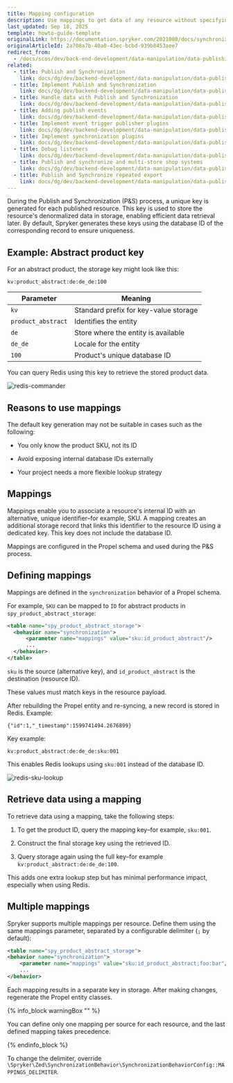 ```yaml
---
title: Mapping configuration
description: Use mappings to get data of any resource without specifying the resource's ID
last_updated: Sep 18, 2025
template: howto-guide-template
originalLink: https://documentation.spryker.com/2021080/docs/synchronization-behavior-enabling-multiple-mappings
originalArticleId: 2a708a7b-40a0-43ec-bcbd-939b8453aee7
redirect_from:
  - /docs/scos/dev/back-end-development/data-manipulation/data-publishing/synchronization-behavior-enabling-multiple-mappings.html
related:
  - title: Publish and Synchronization
    link: docs/dg/dev/backend-development/data-manipulation/data-publishing/publish-and-synchronization.html
  - title: Implement Publish and Synchronization
    link: docs/dg/dev/backend-development/data-manipulation/data-publishing/implement-publish-and-synchronization.html
  - title: Handle data with Publish and Synchronization
    link: docs/dg/dev/backend-development/data-manipulation/data-publishing/handle-data-with-publish-and-synchronization.html
  - title: Adding publish events
    link: docs/dg/dev/backend-development/data-manipulation/data-publishing/add-publish-events.html
  - title: Implement event trigger publisher plugins
    link: docs/dg/dev/backend-development/data-manipulation/data-publishing/implement-event-trigger-publisher-plugins.html
  - title: Implement synchronization plugins
    link: docs/dg/dev/backend-development/data-manipulation/data-publishing/implement-synchronization-plugins.html
  - title: Debug listeners
    link: docs/dg/dev/backend-development/data-manipulation/data-publishing/debug-listeners.html
  - title: Publish and synchronize and multi-store shop systems
    link: docs/dg/dev/backend-development/data-manipulation/data-publishing/publish-and-synchronize-and-multi-store-shop-systems.html
  - title: Publish and Synchronize repeated export
    link: docs/dg/dev/backend-development/data-manipulation/data-publishing/publish-and-synchronize-repeated-export.html
---
```


During the Publish and Synchronization (P&S) process, a unique key is generated for each published resource. This key is used to store the resource's denormalized data in storage, enabling efficient data retrieval later. By default, Spryker generates these keys using the database ID of the corresponding record to ensure uniqueness.


## Example: Abstract product key

For an abstract product, the storage key might look like this:

```text
kv:product_abstract:de:de_de:100
```

| Parameter               | Meaning                               |
|--------------------|---------------------------------------|
| `kv`               | Standard prefix for key-value storage |
| `product_abstract` | Identifies the entity                 |
| `de`               | Store where the entity is available   |
| `de_de`            | Locale for the entity                 |
| `100`              | Product's unique database ID          |




You can query Redis using this key to retrieve the stored product data.

![redis-commander](https://spryker.s3.eu-central-1.amazonaws.com/docs/dg/dev/backend-development/data-manipulation/data-publishing/configurartion/mapping-configuration.md/redis-commander.png)
 

## Reasons to use mappings

The default key generation may not be suitable in cases such as the following:

- You only know the product SKU, not its ID

- Avoid exposing internal database IDs externally

- Your project needs a more flexible lookup strategy

## Mappings

Mappings enable you to associate a resource's internal ID with an alternative, unique identifier–for example, SKU. A mapping creates an additional storage record that links this identifier to the resource ID using a dedicated key. This key does not include the database ID.

Mappings are configured in the Propel schema and used during the P&S process.

 

## Defining mappings

Mappings are defined in the `synchronization` behavior of a Propel schema.

For example, `SKU` can be mapped to `ID` for abstract products in `spy_product_abstract_storage`:

```xml
<table name="spy_product_abstract_storage">
  <behavior name="synchronization">
      <parameter name="mappings" value="sku:id_product_abstract"/>
      ...
  </behavior>
</table>
```

`sku` is the source (alternative key), and `id_product_abstract` is the destination (resource ID).

These values must match keys in the resource payload.

After rebuilding the Propel entity and re-syncing, a new record is stored in Redis. Example:


```text
{"id":1,"_timestamp":1599741494.2676899} 
```

Key example:


```text
kv:product_abstract:de:de_de:sku:001
```

This enables Redis lookups using `sku:001` instead of the database ID.

![redis-sku-lookup](https://spryker.s3.eu-central-1.amazonaws.com/docs/dg/dev/backend-development/data-manipulation/data-publishing/configurartion/mapping-configuration.md/redis-sku-lookup.png)


## Retrieve data using a mapping

To retrieve data using a mapping, take the following steps:

1. To get the product ID, query the mapping key–for example, `sku:001`.

2. Construct the final storage key using the retrieved ID.

3. Query storage again using the full key–for example `kv:product_abstract:de:de_de:100`.

This adds one extra lookup step but has minimal performance impact, especially when using Redis.

## Multiple mappings

Spryker supports multiple mappings per resource. Define them using the same mappings parameter, separated by a configurable delimiter (`;` by default):

```xml
<table name="spy_product_abstract_storage">
<behavior name="synchronization">
    <parameter name="mappings" value="sku:id_product_abstract;foo:bar"/>
    ...
</behavior>
```

Each mapping results in a separate key in storage. After making changes, regenerate the Propel entity classes.

{% info_block warningBox "" %}

You can define only one mapping per source for each resource, and the last defined mapping takes precedence.

{% endinfo_block %}


To change the delimiter, override `\Spryker\Zed\SynchronizationBehavior\SynchronizationBehaviorConfig::MAPPINGS_DELIMITER`.












































